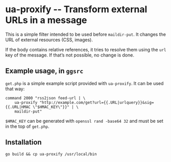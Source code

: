 # ua-proxify -- Transform external URLs in a message

This is a simple filter intended to be used before `maildir-put`. It
changes the URL of external resources (CSS, images).

If the body contains relative references, it tries to resolve them using
the `url` key of the message. If that’s not possible, no change
is done.

## Example usage, in `ggsrc`

`get.php` is a simple example script provided with `ua-proxify`. It can be used
that way:

	command 2000 "rss2json feed-url | \
		ua-proxify "http://example.com/get?url={{.URL|urlquery}}&sig={{.URL|HMAC \"$HMAC_KEY\"}}" | \
		maildir-put"

`$HMAC_KEY` can be generated with `openssl rand -base64 32` and must be set in
the top of `get.php`.

## Installation

	go build && cp ua-proxify /usr/local/bin
